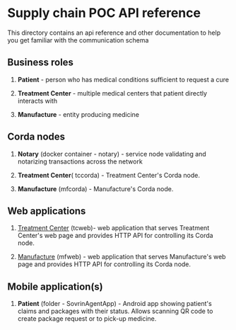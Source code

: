 # Supply chain POC API reference

This directory contains an api reference and other documentation to help you get familiar with the communication schema


## Business roles

1. **Patient** - person who has medical conditions sufficient to request a cure

2. **Treatment Center** - multiple medical centers that patient directly interacts with

3. **Manufacture** - entity producing medicine



## Corda nodes

1. **Notary** (docker container - notary) - service node validating and notarizing transactions across the network

2. **Treatment Center**( tccorda) - Treatment Center's Corda node.

3. **Manufacture** (mfcorda) - Manufacture's Corda node.



## Web applications

1. [Treatment Center](webapi/TreatmentCenter.md) (tcweb)- web application that serves Treatment Center's web page and provides HTTP API for controlling its Corda node.

2. [Manufacture](webapi/Manufacture.md) (mfweb) - web application that serves Manufacture's web page and provides HTTP API for controlling its Corda node.



## Mobile application(s)

1. **Patient** (folder - SovrinAgentApp) - Android app showing patient's claims and packages with their status. Allows scanning QR code to create package request or to pick-up medicine.
